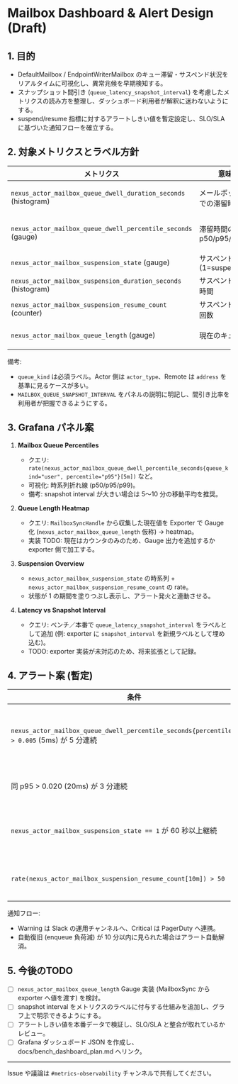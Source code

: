 # Mailbox Dashboard & Alert Design (Draft)

## 1. 目的
- DefaultMailbox / EndpointWriterMailbox のキュー滞留・サスペンド状況をリアルタイムに可視化し、異常兆候を早期検知する。
- スナップショット間引き (`queue_latency_snapshot_interval`) を考慮したメトリクスの読み方を整理し、ダッシュボード利用者が解釈に迷わないようにする。
- suspend/resume 指標に対するアラートしきい値を暫定設定し、SLO/SLA に基づいた通知フローを確立する。

## 2. 対象メトリクスとラベル方針
| メトリクス | 意味 | 主なラベル |
|-------------|------|------------|
| `nexus_actor_mailbox_queue_dwell_duration_seconds` (histogram) | メールボックスでの滞留時間 | `queue_kind` (user/system), `actor_type`, `address` |
| `nexus_actor_mailbox_queue_dwell_percentile_seconds` (gauge) | 滞留時間の p50/p95/p99 | `queue_kind`, `percentile`, `actor_type`, `address` |
| `nexus_actor_mailbox_suspension_state` (gauge) | サスペンド状態 (1=suspended) | `actor_type`, `address` |
| `nexus_actor_mailbox_suspension_duration_seconds` (histogram) | サスペンド継続時間 | `actor_type`, `address` |
| `nexus_actor_mailbox_suspension_resume_count` (counter) | サスペンド解除回数 | `actor_type`, `address` |
| `nexus_actor_mailbox_queue_length` (gauge) | 現在のキュー長 | `queue_kind`, `actor_type`, `address` |

備考:
- `queue_kind` は必須ラベル。Actor 側は `actor_type`、Remote は `address` を基準に見るケースが多い。
- `MAILBOX_QUEUE_SNAPSHOT_INTERVAL` をパネルの説明に明記し、間引き比率を利用者が把握できるようにする。

## 3. Grafana パネル案
1. **Mailbox Queue Percentiles**
   - クエリ: `rate(nexus_actor_mailbox_queue_dwell_percentile_seconds{queue_kind="user", percentile="p95"}[5m])` など。
   - 可視化: 時系列折れ線 (p50/p95/p99)。
   - 備考: snapshot interval が大きい場合は 5〜10 分の移動平均を推奨。

2. **Queue Length Heatmap**
   - クエリ: `MailboxSyncHandle` から収集した現在値を Exporter で Gauge 化 (`nexus_actor_mailbox_queue_length` 仮称) → heatmap。
   - 実装 TODO: 現在はカウンタのみのため、Gauge 出力を追加するか exporter 側で加工する。

3. **Suspension Overview**
   - `nexus_actor_mailbox_suspension_state` の時系列 + `nexus_actor_mailbox_suspension_resume_count` の rate。
   - 状態が 1 の期間を塗りつぶし表示し、アラート発火と連動させる。

4. **Latency vs Snapshot Interval**
   - クエリ: ベンチ／本番で `queue_latency_snapshot_interval` をラベルとして追加 (例: exporter に `snapshot_interval` を新規ラベルとして埋め込む)。
   - TODO: exporter 実装が未対応のため、将来拡張として記録。

## 4. アラート案 (暫定)
| 条件 | レベル | 備考 |
|-------|--------|------|
| `nexus_actor_mailbox_queue_dwell_percentile_seconds{percentile="p95"} > 0.005` (5ms) が 5 分連続 | Warning | バックログ増の早期検知。snapshot interval が大きい場合は 10 分窓を推奨 |
| 同 p95 > 0.020 (20ms) が 3 分連続 | Critical | 直ちに調査 (dispatcher 側負荷を疑う) |
| `nexus_actor_mailbox_suspension_state == 1` が 60 秒以上継続 | Warning | suspend 解除が走らないケース。remote では endpoint_stop を伴う |
| `rate(nexus_actor_mailbox_suspension_resume_count[10m]) > 50` | Warning | 頻繁な suspend/resume でリソース逼迫の可能性 |

通知フロー:
- Warning は Slack の運用チャンネルへ、Critical は PagerDuty へ連携。
- 自動復旧 (enqueue 負荷減) が 10 分以内に見られた場合はアラート自動解消。

## 5. 今後のTODO
- [ ] `nexus_actor_mailbox_queue_length` Gauge 実装 (MailboxSync から exporter へ値を渡す) を検討。
- [ ] snapshot interval をメトリクスのラベルに付与する仕組みを追加し、グラフ上で明示できるようにする。
- [ ] アラートしきい値を本番データで検証し、SLO/SLA と整合が取れているかレビュー。
- [ ] Grafana ダッシュボード JSON を作成し、docs/bench_dashboard_plan.md へリンク。

---
Issue や議論は `#metrics-observability` チャンネルで共有してください。
